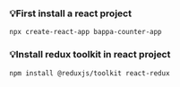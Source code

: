 ### 💡First install a react project
    npx create-react-app bappa-counter-app
### 💡Install redux toolkit in react project
    npm install @reduxjs/toolkit react-redux